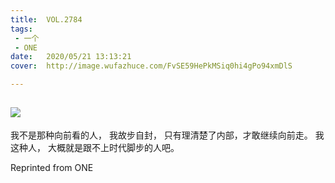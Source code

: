 ```yaml
---
title:	VOL.2784
tags:
 - 一个
 - ONE
date:	2020/05/21 13:13:21
cover:	http://image.wufazhuce.com/FvSE59HePkMSiq0hi4gPo94xmDlS

---
```

![](http://image.wufazhuce.com/FvSE59HePkMSiq0hi4gPo94xmDlS)
---

我不是那种向前看的人， 我故步自封， 只有理清楚了内部，才敢继续向前走。 我这种人， 大概就是跟不上时代脚步的人吧。
 
Reprinted from ONE
